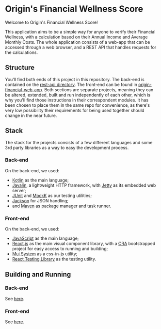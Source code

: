 # Origin's Financial Wellness Score

Welcome to Origin's Financial Wellness Score!

This application aims to be a simple way for anyone to verify their Financial Wellness, 
with a calculation based on their Annual Income and Average Monthly Costs.
The whole application consists of a web-app that can be accessed through a web browser, and
a REST API that handles requests for the calculations.

## Structure

You'll find both ends of this project in this repository.
The back-end is contained on the [rest-api directory](./rest-api). The front-end
can be found in [origin-financial-web-app](./origin-financial-web-app).
Both sections are separate projects, meaning they can be altered, extended, built and
run independently of each other, which is why you'll find those instructions in
their correspondent modules. It has been chosen to place them in the same repo
for convenience, as there's very low possibility their requirements for being used together
should change in the near future.

## Stack
The stack for the projects consists of a few different languages and some 3rd party
libraries as a way to easy the development process.

### Back-end
On the back-end, we used:
- [Kotlin](https://kotlinlang.org/docs/home.html) as the main language;
- [Javalin](https://javalin.io/documentation), a lightweight HTTP framework, with
[Jetty](https://www.eclipse.org/jetty/) as its embedded web server;
- [JUnit](https://junit.org/junit5/) and [MockK](https://mockk.io/) as our
testing utilities;
- [Jackson](https://github.com/FasterXML/jackson) for JSON handling;
- and [Maven](https://maven.apache.org/) as package manager and task runner.

### Front-end
On the back-end, we used:
- [JavaScript](https://developer.mozilla.org/pt-BR/docs/Web/JavaScript) as the main language;
- [React.js](https://reactjs.org) as the main visual component library, with a
[CRA](https://create-react-app.dev/) bootstrapped project for easy access to running and
building;
- [Mui System](https://mui.com/system/getting-started/overview/) as a css-in-js utility;
- [React Testing Library](https://testing-library.com/docs/react-testing-library/intro/) as
the testing utility.

## Building and Running
### Back-end
See [here](./rest-api/README.md).

### Front-end
See [here](./origin-financial-web-app/README.md).